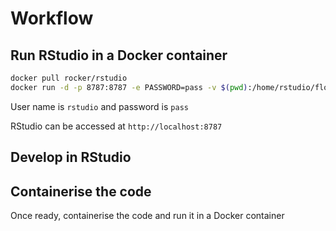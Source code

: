 Workflow
========

## Run RStudio in a Docker container

```bash
docker pull rocker/rstudio
docker run -d -p 8787:8787 -e PASSWORD=pass -v $(pwd):/home/rstudio/flounder rocker/rstudio
```
User name is `rstudio` and password is `pass`

RStudio can be accessed at `http://localhost:8787`

## Develop in RStudio
## Containerise the code
Once ready, containerise the code and run it in a Docker container